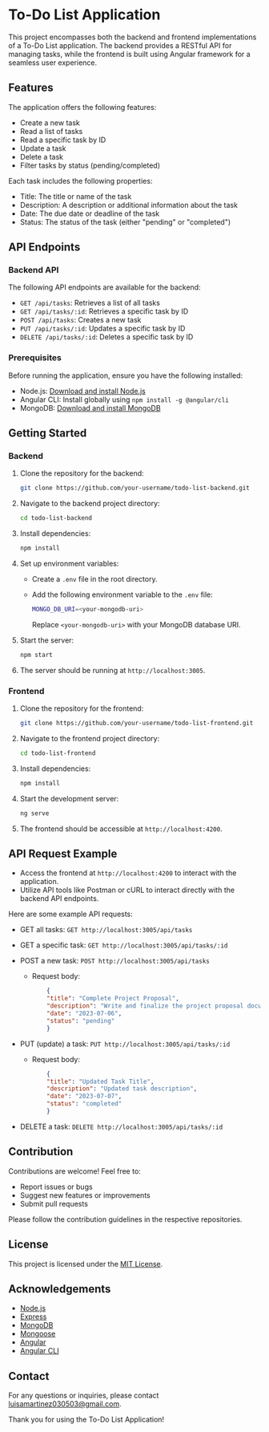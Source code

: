 # To-Do List Application

This project encompasses both the backend and frontend implementations of a To-Do List application. The backend provides a RESTful API for managing tasks, while the frontend is built using Angular framework for a seamless user experience.

## Features

The application offers the following features:

- Create a new task
- Read a list of tasks
- Read a specific task by ID
- Update a task
- Delete a task
- Filter tasks by status (pending/completed)

Each task includes the following properties:

- Title: The title or name of the task
- Description: A description or additional information about the task
- Date: The due date or deadline of the task
- Status: The status of the task (either "pending" or "completed")

## API Endpoints

### Backend API

The following API endpoints are available for the backend:

- `GET /api/tasks`: Retrieves a list of all tasks
- `GET /api/tasks/:id`: Retrieves a specific task by ID
- `POST /api/tasks`: Creates a new task
- `PUT /api/tasks/:id`: Updates a specific task by ID
- `DELETE /api/tasks/:id`: Deletes a specific task by ID

### Prerequisites

Before running the application, ensure you have the following installed:

- Node.js: [Download and install Node.js](https://nodejs.org/en/download/)
- Angular CLI: Install globally using `npm install -g @angular/cli`
- MongoDB: [Download and install MongoDB](https://www.mongodb.com/try/download/community)

## Getting Started

### Backend

1. Clone the repository for the backend:

    ```sh
    git clone https://github.com/your-username/todo-list-backend.git
    ```

2. Navigate to the backend project directory:

    ```sh
    cd todo-list-backend
    ```

3. Install dependencies:

    ```sh
    npm install
    ```

4. Set up environment variables:
   - Create a `.env` file in the root directory.
   - Add the following environment variable to the `.env` file:

     ```sh
     MONGO_DB_URI=<your-mongodb-uri>
     ```

     Replace `<your-mongodb-uri>` with your MongoDB database URI.

5. Start the server:

    ```sh
    npm start
    ```

6. The server should be running at `http://localhost:3005`.

### Frontend

1. Clone the repository for the frontend:

    ```sh
    git clone https://github.com/your-username/todo-list-frontend.git
    ```

2. Navigate to the frontend project directory:

    ```sh
    cd todo-list-frontend
    ```

3. Install dependencies:

    ```sh
    npm install
    ```

4. Start the development server:

    ```sh
    ng serve
    ```

5. The frontend should be accessible at `http://localhost:4200`.

## API Request Example

- Access the frontend at `http://localhost:4200` to interact with the application.
- Utilize API tools like Postman or cURL to interact directly with the backend API endpoints.

Here are some example API requests:

- GET all tasks: `GET http://localhost:3005/api/tasks`
- GET a specific task: `GET http://localhost:3005/api/tasks/:id`
- POST a new task: `POST http://localhost:3005/api/tasks`
  - Request body:

    ```json
        {
        "title": "Complete Project Proposal",
        "description": "Write and finalize the project proposal document.",
        "date": "2023-07-06",
        "status": "pending"
        }
    ```

- PUT (update) a task: `PUT http://localhost:3005/api/tasks/:id`
  - Request body:

    ```json
        {
        "title": "Updated Task Title",
        "description": "Updated task description",
        "date": "2023-07-07",
        "status": "completed"
        }
    ```

- DELETE a task: `DELETE http://localhost:3005/api/tasks/:id`

## Contribution

Contributions are welcome! Feel free to:

- Report issues or bugs
- Suggest new features or improvements
- Submit pull requests

Please follow the contribution guidelines in the respective repositories.

## License

This project is licensed under the [MIT License](LICENSE).

## Acknowledgements

- [Node.js](https://nodejs.org/)
- [Express](https://expressjs.com/)
- [MongoDB](https://www.mongodb.com/)
- [Mongoose](https://mongoosejs.com/)
- [Angular](https://angular.io/)
- [Angular CLI](https://github.com/angular/angular-cli)

## Contact

For any questions or inquiries, please contact [luisamartinez030503@gmail.com](mailto:luisamartinez030503@gmail.com).

Thank you for using the To-Do List Application!
